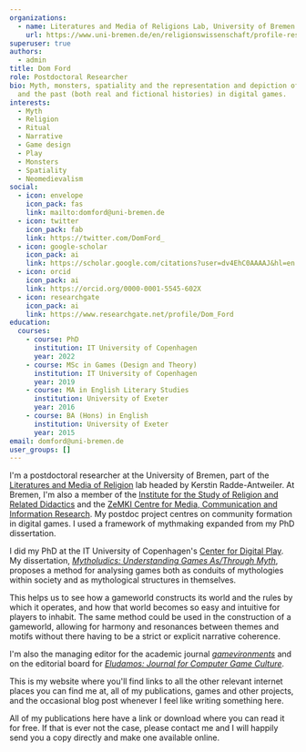 ```yaml
---
organizations:
  - name: Literatures and Media of Religions Lab, University of Bremen
    url: https://www.uni-bremen.de/en/religionswissenschaft/profile-research/literatures-and-media-of-religions
superuser: true
authors:
  - admin
title: Dom Ford
role: Postdoctoral Researcher
bio: Myth, monsters, spatiality and the representation and depiction of history
  and the past (both real and fictional histories) in digital games.
interests:
  - Myth
  - Religion
  - Ritual
  - Narrative
  - Game design
  - Play
  - Monsters
  - Spatiality
  - Neomedievalism
social:
  - icon: envelope
    icon_pack: fas
    link: mailto:domford@uni-bremen.de
  - icon: twitter
    icon_pack: fab
    link: https://twitter.com/DomFord_
  - icon: google-scholar
    icon_pack: ai
    link: https://scholar.google.com/citations?user=dv4EhC0AAAAJ&hl=en
  - icon: orcid
    icon_pack: ai
    link: https://orcid.org/0000-0001-5545-602X
  - icon: researchgate
    icon_pack: ai
    link: https://www.researchgate.net/profile/Dom_Ford
education:
  courses:
    - course: PhD
      institution: IT University of Copenhagen
      year: 2022
    - course: MSc in Games (Design and Theory)
      institution: IT University of Copenhagen
      year: 2019
    - course: MA in English Literary Studies
      institution: University of Exeter
      year: 2016
    - course: BA (Hons) in English
      institution: University of Exeter
      year: 2015
email: domford@uni-bremen.de
user_groups: []
---
```

I'm a postdoctoral researcher at the University of Bremen, part of the [Literatures and Media of Religion](https://www.uni-bremen.de/en/religionswissenschaft/profile-research/literatures-and-media-of-religions) lab headed by Kerstin Radde-Antweiler. At Bremen, I'm also a member of the [Institute for the Study of Religion and Related Didactics](https://www.uni-bremen.de/en/religionswissenschaft) and the [ZeMKI Centre for Media, Communication and Information Research](https://www.uni-bremen.de/en/zemki/). My postdoc project centres on community formation in digital games. I used a framework of mythmaking expanded from my PhD dissertation.

I did my PhD at the IT University of Copenhagen's [Center for Digital Play](https://digitalplay.itu.dk/). My dissertation, _[Mytholudics: Understanding Games As/Through Myth](https://domford.net/publication/ford-mytholudics-2022/)_, proposes a method for analysing games both as conduits of mythologies within society and as mythological structures in themselves.

This helps us to see how a gameworld constructs its world and the rules by which it operates, and how that world becomes so easy and intuitive for players to inhabit. The same method could be used in the construction of a gameworld, allowing for harmony and resonances between themes and motifs without there having to be a strict or explicit narrative coherence.

I'm also the managing editor for the academic journal _[gamevironments](https://journals.suub.uni-bremen.de/index.php/gamevironments/)_ and on the editorial board for _[Eludamos: Journal for Computer Game Culture](https://eludamos.org/index.php/eludamos)_.

This is my website where you'll find links to all the other relevant internet places you can find me at, all of my publications, games and other projects, and the occasional blog post whenever I feel like writing something here.

All of my publications here have a link or download where you can read it for free. If that is ever not the case, please contact me and I will happily send you a copy directly and make one available online.
